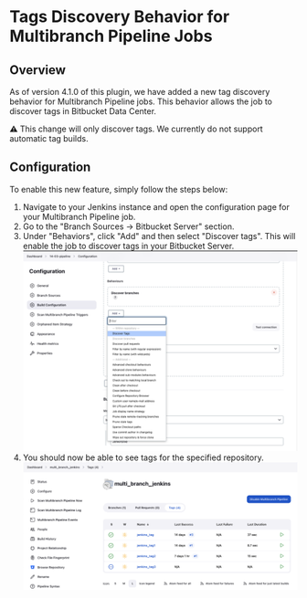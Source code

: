 # Tags Discovery Behavior for Multibranch Pipeline Jobs

## Overview
As of version 4.1.0 of this plugin, we have added a new tag discovery behavior for Multibranch Pipeline jobs. 
This behavior allows the job to discover tags in Bitbucket Data Center.

:warning: This change will only discover tags. We currently do not support automatic tag builds.

## Configuration
To enable this new feature, simply follow the steps below:

1. Navigate to your Jenkins instance and open the configuration page for your Multibranch Pipeline job.
2. Go to the "Branch Sources -> Bitbucket Server" section.
3. Under "Behaviors", click "Add" and then select "Discover tags". This will enable the job to discover tags in your Bitbucket Server.
   ![Discover tags](./discover-tags.png)
6. You should now be able to see tags for the specified repository.
   ![Tags tab](./tag-tab.png)